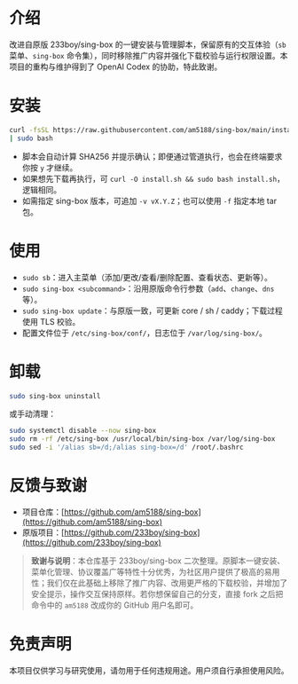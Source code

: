 # 介绍

改进自原版 233boy/sing-box 的一键安装与管理脚本，保留原有的交互体验（`sb` 菜单、`sing-box` 命令集），同时移除推广内容并强化下载校验与运行权限设置。本项目的重构与维护得到了 OpenAI Codex 的协助，特此致谢。

# 安装

```bash
curl -fsSL https://raw.githubusercontent.com/am5188/sing-box/main/install.sh \
| sudo bash
```

- 脚本会自动计算 SHA256 并提示确认；即便通过管道执行，也会在终端要求你按 `y` 才继续。
- 如果想先下载再执行，可 `curl -O install.sh && sudo bash install.sh`，逻辑相同。
- 如需指定 sing-box 版本，可追加 `-v vX.Y.Z`；也可以使用 `-f` 指定本地 tar 包。

# 使用

- `sudo sb`：进入主菜单（添加/更改/查看/删除配置、查看状态、更新等）。
- `sudo sing-box <subcommand>`：沿用原版命令行参数（`add`、`change`、`dns` 等）。
- `sudo sing-box update`：与原版一致，可更新 core / sh / caddy；下载过程使用 TLS 校验。
- 配置文件位于 `/etc/sing-box/conf/`，日志位于 `/var/log/sing-box/`。

# 卸载

```bash
sudo sing-box uninstall
```

或手动清理：

```bash
sudo systemctl disable --now sing-box
sudo rm -rf /etc/sing-box /usr/local/bin/sing-box /var/log/sing-box
sudo sed -i '/alias sb=/d;/alias sing-box=/d' /root/.bashrc
```

# 反馈与致谢

- 项目仓库：[https://github.com/am5188/sing-box](https://github.com/am5188/sing-box)
- 原版项目：[https://github.com/233boy/sing-box](https://github.com/233boy/sing-box)

> **致谢与说明**：本仓库基于 233boy/sing-box 二次整理。原脚本一键安装、菜单化管理、协议覆盖广等特性十分优秀，为社区用户提供了极高的易用性；我们仅在此基础上移除了推广内容、改用更严格的下载校验，并增加了安全提示，操作交互保持原样。若你想保留自己的分支，直接 fork 之后把命令中的 `am5188` 改成你的 GitHub 用户名即可。

# 免责声明

本项目仅供学习与研究使用，请勿用于任何违规用途。用户须自行承担使用风险。
